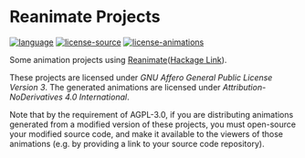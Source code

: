 # Reanimate Projects

[![language](https://img.shields.io/badge/language-Haskell-blue)](https://www.haskell.org)
[![license-source](https://img.shields.io/badge/Source-AGPL--v3.0-blueviolet)](https://www.gnu.org/licenses/agpl-3.0.html)
[![license-animations](https://img.shields.io/badge/Animations-CC--BY--ND--4.0-yellow)](https://creativecommons.org/licenses/by-nd/4.0/)

Some animation projects using [Reanimate](https://github.com/Lemmih/reanimate)([Hackage Link](http://hackage.haskell.org/package/reanimate)).

These projects are licensed under *GNU Affero General Public License Version 3*. The generated animations are licensed under *Attribution-NoDerivatives 4.0 International*.

Note that by the requirement of AGPL-3.0, if you are distributing animations generated from a modified version of these projects, you must open-source your modified source code, and make it available to the viewers of those animations (e.g. by providing a link to your source code repository).
